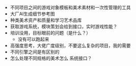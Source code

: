 - 不同项目之间的游戏对象模板和美术素材和一次性管理的工具
- 大厂AI生成细节参考图
- 种类美术资产和质量和学习艺术品库
- 获取游戏系统，模块策划会给到接口，实时游戏性能？
- 培训没用，目标眼前的问题（是什么？）
  - 没有可以跑起来
- 高强度思考，大佬广度级别，不要这么复杂的项目，我的需要
- 不同引擎之间是有区别的
- 怎么处理不同规格的美术怎么 系统接口？

